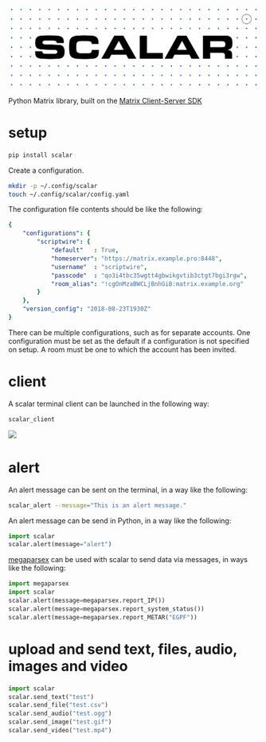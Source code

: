![](https://raw.githubusercontent.com/wdbm/scalar/master/media/scalar.png)

Python Matrix library, built on the [Matrix Client-Server SDK](https://github.com/matrix-org/matrix-python-sdk)

# setup

```Bash
pip install scalar
```

Create a configuration.

```Bash
mkdir -p ~/.config/scalar
touch ~/.config/scalar/config.yaml
```

The configuration file contents should be like the following:

```YAML
{
    "configurations": {
        "scriptwire": {
            "default"   : True,
            "homeserver": "https://matrix.example.pro:8448",
            "username"  : "scriptwire",
            "passcode"  : "qo3i4tbc35wgtt4gbwikgvtib3ctgt7bgi3rgw",
            "room_alias": "!cgOnMzaBWCLjBnhGiB:matrix.example.org"
        }
    },
    "version_config": "2018-08-23T1930Z"
}
```

There can be multiple configurations, such as for separate accounts. One configuration must be set as the default if a configuration is not specified on setup. A room must be one to which the account has been invited.

# client

A scalar terminal client can be launched in the following way:

```Bash
scalar_client
```

![](https://raw.githubusercontent.com/wdbm/scalar/master/media/scalar_client.png)

# alert

An alert message can be sent on the terminal, in a way like the following:

```Bash
scalar_alert --message="This is an alert message."
```

An alert message can be send in Python, in a way like the following:

```Python
import scalar
scalar.alert(message="alert")
```

[megaparsex](https://github.com/wdbm/megaparsex) can be used with scalar to send data via messages, in ways like the following:

```Python
import megaparsex
import scalar
scalar.alert(message=megaparsex.report_IP())
scalar.alert(message=megaparsex.report_system_status())
scalar.alert(message=megaparsex.report_METAR("EGPF"))
```

# upload and send text, files, audio, images and video

```Python
import scalar
scalar.send_text("test")
scalar.send_file("test.csv")
scalar.send_audio("test.ogg")
scalar.send_image("test.gif")
scalar.send_video("test.mp4")
```
